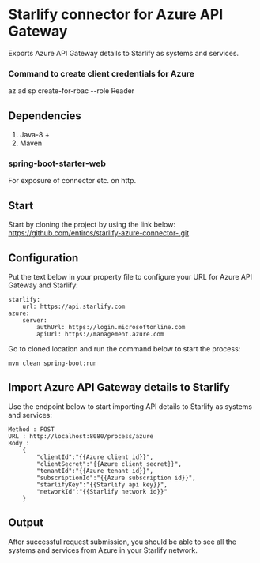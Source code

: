 # Starlify connector for Azure API Gateway
Exports Azure API Gateway details to Starlify as systems and services.

### Command to create client credentials for Azure
az ad sp create-for-rbac --role Reader


## Dependencies
1. Java-8 +
2. Maven

### spring-boot-starter-web
For exposure of connector etc. on http.

## Start
Start by cloning the project by using the link below:  
https://github.com/entiros/starlify-azure-connector-.git

## Configuration
Put the text below in your property file to configure your URL for Azure API Gateway and Starlify:

```
starlify:
	url: https://api.starlify.com
azure:
	server:
		authUrl: https://login.microsoftonline.com
		apiUrl: https://management.azure.com

```

Go to cloned location and run the command below to start the process:
```
mvn clean spring-boot:run
```

## Import Azure API Gateway details to Starlify
Use the endpoint below to start importing API details to Starlify as systems and services:
```
Method : POST
URL : http://localhost:8080/process/azure
Body : 
	{
		"clientId":"{{Azure client id}}",
		"clientSecret":"{{Azure client secret}}",
		"tenantId":"{{Azure tenant id}}",
		"subscriptionId":"{{Azure subscription id}}",
		"starlifyKey":"{{Starlify api key}}",
		"networkId":"{{Starlify network id}}"
	}
```

## Output
After successful request submission, you should be able to see all the systems and services from Azure in your Starlify network.

